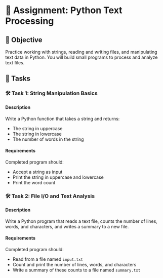 # 📘 Assignment: Python Text Processing

## 🎯 Objective

Practice working with strings, reading and writing files, and manipulating text data in Python. You will build small programs to process and analyze text files.

## 📝 Tasks

### 🛠️ Task 1: String Manipulation Basics

#### Description
Write a Python function that takes a string and returns:
- The string in uppercase
- The string in lowercase
- The number of words in the string

#### Requirements
Completed program should:
- Accept a string as input
- Print the string in uppercase and lowercase
- Print the word count


### 🛠️ Task 2: File I/O and Text Analysis

#### Description
Write a Python program that reads a text file, counts the number of lines, words, and characters, and writes a summary to a new file.

#### Requirements
Completed program should:
- Read from a file named `input.txt`
- Count and print the number of lines, words, and characters
- Write a summary of these counts to a file named `summary.txt`

